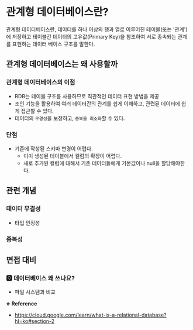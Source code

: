 # 관계형 데이터베이스란?

관계형 데이터베이스란, 데이터를 하나 이상의 행과 열로 이루어진 테이블(또는 '관계')에 저장하고 테이블간 데이터의 고유값(Primary Key)을 참조하여 서로 종속되는 관계를 표현하는 데이터 베이스 구조를 말한다. 

## 관계형 데이터베이스는 왜 사용할까

### 관계형 데이터베이스의 이점 

- RDB는 테이블 구조를 사용하므로 직관적인 데이터 표현 방법을 제공
- 조인 기능을 활용하여 여러 데이터간의 관계를 쉽게 이해하고, 관련된 데이터에 쉽게 접근할 수 있다.
- 데이터의 `무결성`을 보장하고, `중복을 최소화`할 수 있다.

### 단점

- 기존에 작성된 스키마 변경이 어렵다.  
  - 이미 생성된 테이블에서 컬럼의 확장이 어렵다. 
  - 새로 추가된 컬럼에 대해서 기존 데이터들에게 기본값이나 null을 할당해야한다.

## 관련 개념

### 데이터 무결성

- 타입 안정성

### 중복성

## 면접 대비

### 🆀 데이터베이스 왜 쓰나요?

- 파일 시스템과 비교

**※ Reference**

- https://cloud.google.com/learn/what-is-a-relational-database?hl=ko#section-2
